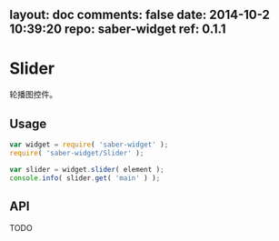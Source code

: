 layout: doc
comments: false
date: 2014-10-2 10:39:20
repo: saber-widget
ref: 0.1.1
---

# Slider

轮播图控件。


## Usage

``` javascript
var widget = require( 'saber-widget' );
require( 'saber-widget/Slider' );

var slider = widget.slider( element );
console.info( slider.get( 'main' ) );
```

## API

TODO

